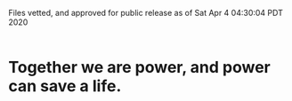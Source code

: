 Files vetted, and approved for public release as of Sat Apr  4 04:30:04 PDT 2020<br><br><h1>Together we are power, and power can save a life.</h1>
